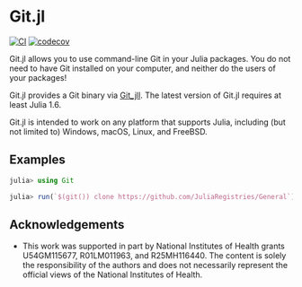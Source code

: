 # Git.jl

[![CI](https://github.com/JuliaVersionControl/Git.jl/actions/workflows/ci.yml/badge.svg)](https://github.com/JuliaVersionControl/Git.jl/actions/workflows/ci.yml)
[![codecov](https://codecov.io/gh/JuliaVersionControl/Git.jl/branch/master/graph/badge.svg?token=cdXpiH0OJ3)](https://codecov.io/gh/JuliaVersionControl/Git.jl)

Git.jl allows you to use command-line Git in your Julia packages. You do
not need to have Git installed on your computer, and neither do the users of
your packages!

Git.jl provides a Git binary via
[Git_jll](https://github.com/JuliaBinaryWrappers/Git_jll.jl).
The latest version of Git.jl requires at least Julia 1.6.

Git.jl is intended to work on any platform that supports Julia,
including (but not limited to) Windows, macOS, Linux, and FreeBSD.

## Examples

```julia
julia> using Git

julia> run(`$(git()) clone https://github.com/JuliaRegistries/General`)
```

## Acknowledgements

- This work was supported in part by National Institutes of Health grants U54GM115677, R01LM011963, and R25MH116440. The content is solely the responsibility of the authors and does not necessarily represent the official views of the National Institutes of Health.
